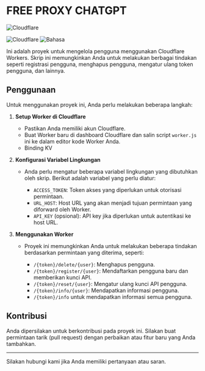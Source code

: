 # FREE PROXY CHATGPT

![Cloudflare](https://www.cloudflare.com/img/logo-cloudflare-dark.svg)

![Cloudflare](https://img.shields.io/badge/Platform-Cloudflare-orange)
![Bahasa](https://img.shields.io/badge/Bahasa-JavaScript-yellow)

Ini adalah proyek untuk mengelola pengguna menggunakan Cloudflare Workers. Skrip ini memungkinkan Anda untuk melakukan berbagai tindakan seperti registrasi pengguna, menghapus pengguna, mengatur ulang token pengguna, dan lainnya.

## Penggunaan

Untuk menggunakan proyek ini, Anda perlu melakukan beberapa langkah:

1. **Setup Worker di Cloudflare**

   - Pastikan Anda memiliki akun Cloudflare.
   - Buat Worker baru di dashboard Cloudflare dan salin script `worker.js` ini ke dalam editor kode Worker Anda.
   - Binding KV

2. **Konfigurasi Variabel Lingkungan**

   - Anda perlu mengatur beberapa variabel lingkungan yang dibutuhkan oleh skrip. Berikut adalah variabel yang perlu diatur:

     - `ACCESS_TOKEN`: Token akses yang diperlukan untuk otorisasi permintaan.
     - `URL_HOST`: Host URL yang akan menjadi tujuan permintaan yang diforward oleh Worker.
     - `API_KEY` (opsional): API key jika diperlukan untuk autentikasi ke host URL.

3. **Menggunakan Worker**

   - Proyek ini memungkinkan Anda untuk melakukan beberapa tindakan berdasarkan permintaan yang diterima, seperti:

     - `/{token}/delete/{user}`: Menghapus pengguna.
     - `/{token}/register/{user}`: Mendaftarkan pengguna baru dan memberikan kunci API.
     - `/{token}/reset/{user}`: Mengatur ulang kunci API pengguna.
     - `/{token}/info/{user}`: Mendapatkan informasi pengguna.
     - `/{token}/info` untuk mendapatkan informasi semua pengguna.

## Kontribusi

Anda dipersilakan untuk berkontribusi pada proyek ini. Silakan buat permintaan tarik (pull request) dengan perbaikan atau fitur baru yang Anda tambahkan.

---

Silakan hubungi kami jika Anda memiliki pertanyaan atau saran.
